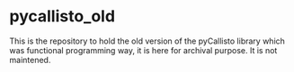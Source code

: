 # pycallisto_old
This is the repository to hold the old version  of the pyCallisto library which was functional programming way, it is here for archival purpose. It is not maintened. 

